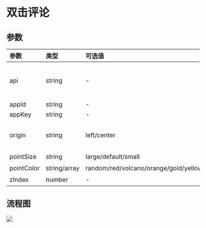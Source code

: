 # 双击评论

## 参数

| 参数 | 类型 | 可选值 | 默认值 | 说明 |
|:---|:---|:---|:---|:---|
| api | string | - | - | 接口地址，和 appId,appKey 二选一，优先于 appId,appKey |
| appId | string | - | - | LeanCloud AppId |
| appKey | string | - | - | LeanCloud AppKey |
| origin | string | left/center | center | 坐标点原点，`left: [0, 0]` `center: [window.innerWidth / 2, 0]` |
| pointSize | string | large/default/small | default | 坐标点尺寸 |
| pointColor | string/array | random/red/volcano/orange/gold/yellow/lime/green/cyan/blue/geekblue/purple/magenta | random | 坐标点颜色 |
| zIndex | number | - | 999 | 坐标点层级 |

## 流程图

![](http://assets.processon.com/chart_image/5fc5bf5a7d9c082f44848884.png)
